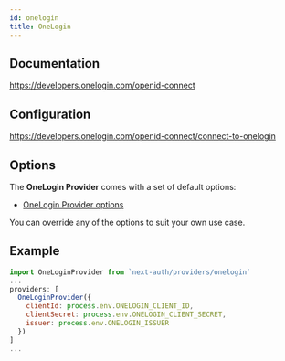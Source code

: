```yaml
---
id: onelogin
title: OneLogin
---
```


## Documentation

https://developers.onelogin.com/openid-connect

## Configuration

https://developers.onelogin.com/openid-connect/connect-to-onelogin

## Options

The **OneLogin Provider** comes with a set of default options:

- [OneLogin Provider options](https://github.com/nextauthjs/next-auth/blob/main/src/providers/onelogin.js)

You can override any of the options to suit your own use case.

## Example

```js
import OneLoginProvider from `next-auth/providers/onelogin`
...
providers: [
  OneLoginProvider({
    clientId: process.env.ONELOGIN_CLIENT_ID,
    clientSecret: process.env.ONELOGIN_CLIENT_SECRET,
    issuer: process.env.ONELOGIN_ISSUER
  })
]
...
```
